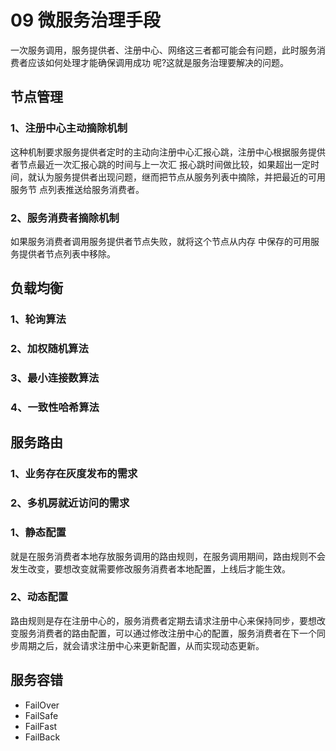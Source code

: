 # 09 微服务治理手段

一次服务调用，服务提供者、注册中心、网络这三者都可能会有问题，此时服务消费者应该如何处理才能确保调用成功 呢?这就是服务治理要解决的问题。

## 节点管理

### 1、注册中心主动摘除机制

这种机制要求服务提供者定时的主动向注册中心汇报心跳，注册中心根据服务提供者节点最近一次汇报心跳的时间与上一次汇 报心跳时间做比较，如果超出一定时间，就认为服务提供者出现问题，继而把节点从服务列表中摘除，并把最近的可用服务节 点列表推送给服务消费者。

### 2、服务消费者摘除机制

如果服务消费者调用服务提供者节点失败，就将这个节点从内存 中保存的可用服务提供者节点列表中移除。

## 负载均衡

### 1、轮询算法

### 2、加权随机算法

### 3、最小连接数算法

### 4、一致性哈希算法

## 服务路由

### 1、业务存在灰度发布的需求

### 2、多机房就近访问的需求

### 1、静态配置

就是在服务消费者本地存放服务调用的路由规则，在服务调用期间，路由规则不会发生改变，要想改变就需要修改服务消费者本地配置，上线后才能生效。

### 2、动态配置

路由规则是存在注册中心的，服务消费者定期去请求注册中心来保持同步，要想改变服务消费者的路由配置，可以通过修改注册中心的配置，服务消费者在下一个同步周期之后，就会请求注册中心来更新配置，从而实现动态更新。

## 服务容错

- FailOver
- FailSafe
- FailFast
- FailBack